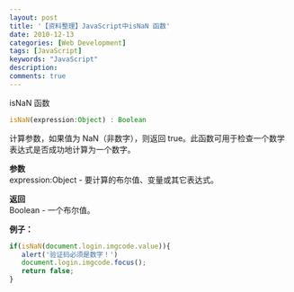 ```yaml
---
layout: post
title: '【资料整理】JavaScript中isNaN 函数'
date: 2010-12-13
categories: [Web Development]
tags: [JavaScript]
keywords: "JavaScript"
description: 
comments: true
---
```

isNaN 函数

``` js
isNaN(expression:Object) : Boolean
```

计算参数，如果值为 NaN（非数字），则返回 true。此函数可用于检查一个数学表达式是否成功地计算为一个数字。

**参数**   
expression:Object - 要计算的布尔值、变量或其它表达式。

**返回**   
Boolean - 一个布尔值。

**例子：**   

``` js
if(isNaN(document.login.imgcode.value)){
   alert('验证码必须是数字！')
   document.login.imgcode.focus();
   return false;
}
```
